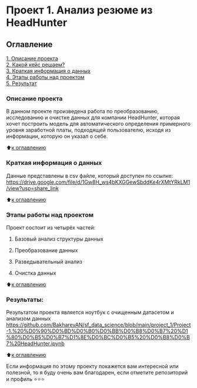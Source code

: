 # Проект 1. Анализ резюме из HeadHunter

## Оглавление  
[1. Описание проекта](#описание-проекта)  
[2. Какой кейс решаем?](#какой-кейс-решаем)  
[3. Краткая информация о данных](#краткая-информация-о-данных)  
[4. Этапы работы над проектом](#этапы-работы-над-проектом)  
[5. Результат](#результаты)    


### Описание проекта    
В данном проекте произведена работа по преобразованию, исследованию и очистке данных для компании HeadHunter, которая хочет построить модель для автоматического определения примерного уровня заработной платы, подходящей пользователю, исходя из информации, которую он указал о себе. 

:arrow_up:[к оглавлению](#оглавление)

### Краткая информация о данных
Данные представлены в csv файле, который доступен по ссылке: https://drive.google.com/file/d/1Gw8H_ws4bKXGGewSbddKe4rXMtYRkLM1/view?usp=share_link
  
:arrow_up:[к оглавлению](#оглавление)


### Этапы работы над проектом  
Проект состоит из четырёх частей:

1. Базовый анализ структуры данных

2. Преобразование данных

3. Разведывательный анализ

4. Очистка данных

:arrow_up:[к оглавлению](#оглавление)


### Результаты:  
Результатом проекта является ноутбук с очищенным датасетом и анализом данных https://github.com/BakharevAN/sf_data_science/blob/main/project_1/Project-1.%20%D0%90%D0%BD%D0%B0%D0%BB%D0%B8%D0%B7%20%D1%80%D0%B5%D0%B7%D1%8E%D0%BC%D0%B5%20%D0%B8%D0%B7%20HeadHunter.ipynb

:arrow_up:[к оглавлению](#оглавление)

Если информация по этому проекту покажется вам интересной или полезной, то я буду очень вам благодарен, если отметите репозиторий и профиль ⭐️⭐️⭐️